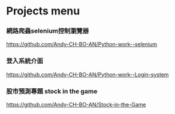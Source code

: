 # Projects menu
### 網路爬蟲selenium控制瀏覽器
https://github.com/Andy-CH-BO-AN/Python-work--selenium<br>
### 登入系統介面
https://github.com/Andy-CH-BO-AN/Python-work--Login-system<br>
### 股市預測專題 stock in the game
https://github.com/Andy-CH-BO-AN/Stock-in-the-Game<br>
